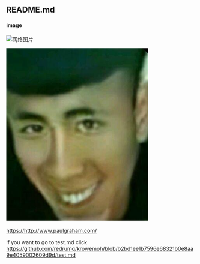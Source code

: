 
## README.md
####  image




![网络图片](http://i0.hdslb.com/bfs/article/125d882c379c965539fb528f31bdfc8c24713a82.jpg)


![avatar](https://github.com/redrumq/krowemoh/blob/28e21ffb9dccee9695ac458110211afc440642c8/ddd.png)




<https://http://www.paulgraham.com/>




if you want to go to test.md
click https://github.com/redrumq/krowemoh/blob/b2bd1ee1b7596e68321b0e8aa9e4059002609d9d/test.md
